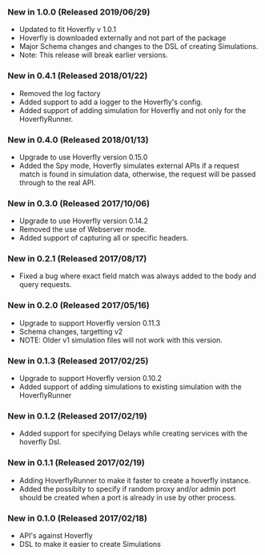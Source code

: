 ### New in 1.0.0 (Released 2019/06/29)
* Updated to fit Hoverfly v 1.0.1
* Hoverfly is downloaded externally and not part of the package
* Major Schema changes and changes to the DSL of creating Simulations.
* Note: This release will break earlier versions.

### New in 0.4.1 (Released 2018/01/22)
* Removed the log factory
* Added support to add a logger to the Hoverfly's config.
* Added support of adding simulation for Hoverfly and not only for the HoverflyRunner.

### New in 0.4.0 (Released 2018/01/13)
* Upgrade to use Hoverfly version 0.15.0
* Added the Spy mode, Hoverfly simulates external APIs if a request match is found in simulation data, otherwise, the request will be passed through to the real API.

### New in 0.3.0 (Released 2017/10/06)
* Upgrade to use Hoverfly version 0.14.2
* Removed the use of Webserver mode.
* Added support of capturing all or specific headers.

### New in 0.2.1 (Released 2017/08/17)
* Fixed a bug where exact field match was always added to the body and query requests.

### New in 0.2.0 (Released 2017/05/16)
* Upgrade to support Hoverfly version 0.11.3
* Schema changes, targetting v2
* NOTE: Older v1 simulation files will not work with this version.

### New in 0.1.3 (Released 2017/02/25)
* Upgrade to support Hoverfly version 0.10.2
* Added support of adding simulations to existing simulation with the HoverflyRunner

### New in 0.1.2 (Released 2017/02/19)
* Added support for specifying Delays while creating services with the hoverfly Dsl.

### New in 0.1.1 (Released 2017/02/19)
* Adding HoverflyRunner to make it faster to create a hoverfly instance.
* Added the possibity to specify if random proxy and/or admin port should be created when a port is already in use by other process.

### New in 0.1.0 (Released 2017/02/18)
* API's against Hoverfly
* DSL to make it easier to create Simulations